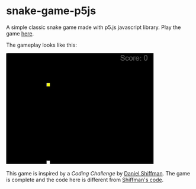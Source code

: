 # snake-game-p5js
A simple classic snake game made with p5.js javascript library. Play the game [here](https://amiorhmn.github.io/snake-game-p5js/).

The gameplay looks like this:

![Gameplay GIF](./gameplay.gif)

This game is inspired by a _Coding Challenge_ by [Daniel Shiffman](https://github.com/shiffman). The game is complete and the code here is different from [Shiffman's code](https://github.com/CodingRainbow/Rainbow-Code/blob/master/challenges/CC_03_Snake_game_p5.js/snake.js).
